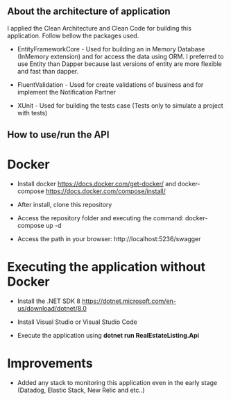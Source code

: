 ## About the architecture of application

I applied the Clean Architecture and Clean Code for building this application. Follow bellow the packages used.

- EntityFrameworkCore - Used for building an in Memory Database (InMemory extension) and for access the data using ORM. I preferred to use Entity than Dapper because last versions of entity are more flexible and fast than dapper.

- FluentValidation - Used for create validations of business and for implement the Notification Partner

- XUnit - Used for building the tests case (Tests only to simulate a project with tests)

## How to use/run the API

# Docker

- Install docker https://docs.docker.com/get-docker/ and docker-compose https://docs.docker.com/compose/install/

- After install, clone this repository

- Access the repository folder and executing the command: docker-compose up -d

- Access the path in your browser: http://localhost:5236/swagger

# Executing the application without Docker

- Install the .NET SDK 8 https://dotnet.microsoft.com/en-us/download/dotnet/8.0

- Install Visual Studio or Visual Studio Code 

- Execute the application using **dotnet run RealEstateListing.Api**

# Improvements

- Added any stack to monitoring this application even in the early stage (Datadog, Elastic Stack, New Relic and etc..)